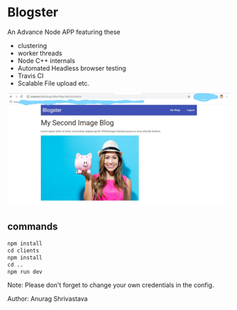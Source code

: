 # Blogster

An Advance Node APP featuring these

- clustering
- worker threads
- Node C++ internals
- Automated Headless browser testing
- Travis CI
- Scalable File upload etc.

<img src="readme_img.jpg">

## commands

```
npm install
cd clients
npm install
cd ..
npm run dev
```

Note: Please don't forget to change your own credentials in the config.

Author: Anurag Shrivastava
